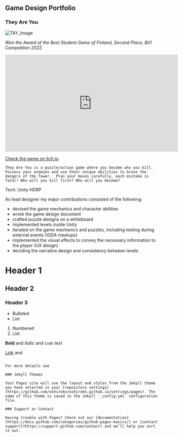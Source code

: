 ## Game Design Portfolio

### They Are You

![TAY_Image](https://img.itch.zone/aW1nLzg5NDE2ODcucG5n/original/43cbZe.png)

_Won the Award of the Best Student Game of Finland, Second Place, Bit1 Competition 2022._

<iframe width="560" height="315" src="https://www.youtube.com/embed/0RCS__MLQj4" title="YouTube video player" frameborder="0" allow="accelerometer; autoplay; clipboard-write; encrypted-media; gyroscope; picture-in-picture" allowfullscreen></iframe>

[Check the game on itch.io]([https://docs.github.com/en/github/writing-on-github/getting-started-with-writing-and-formatting-on-github/basic-writing-and-formatting-syntax](https://aalto-gamedesign.itch.io/they-are-you)).

``They Are You is a puzzle/action game where you become who you kill. Possess your enemies and use their unique abilities to brave the dangers of the Tower. 
Plan your moves carefully, each mistake is fatal! Who will you kill first? Who will you become?``

Tech: Unity HDRP

As lead designer my major contributions consisted of the following:
- devised the game mechanics and character abilities
- wrote the game design document
- crafted puzzle designs on a whiteboard
- implemented levels inside Unity
- iterated on the game mechanics and puzzles, including testing during external events (IGDA meetups)
- implemented the visual effects to convey the necessary information to the player (UX design)
- deciding the narrative design and consistency between levels

# Header 1
## Header 2
### Header 3

- Bulleted
- List

1. Numbered
2. List

**Bold** and _Italic_ and `Code` text

[Link](url) and 
```

For more details see 

### Jekyll Themes

Your Pages site will use the layout and styles from the Jekyll theme you have selected in your [repository settings](https://github.com/oshirokn/oshirokn.github.io/settings/pages). The name of this theme is saved in the Jekyll `_config.yml` configuration file.

### Support or Contact

Having trouble with Pages? Check out our [documentation](https://docs.github.com/categories/github-pages-basics/) or [contact support](https://support.github.com/contact) and we’ll help you sort it out.
